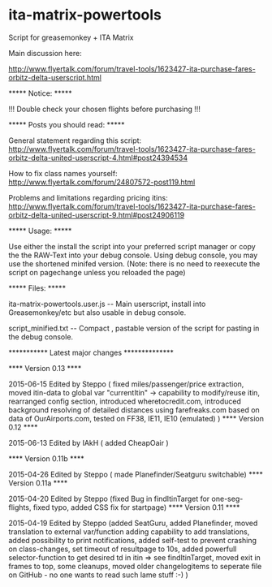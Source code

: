 ita-matrix-powertools
=====================
Script for greasemonkey + ITA Matrix

Main discussion here:

http://www.flyertalk.com/forum/travel-tools/1623427-ita-purchase-fares-orbitz-delta-userscript.html

***** Notice: *****

!!! Double check your chosen flights before purchasing !!!

***** Posts you should read: *****

General statement regarding this script: http://www.flyertalk.com/forum/travel-tools/1623427-ita-purchase-fares-orbitz-delta-united-userscript-4.html#post24394534

How to fix class names yourself: http://www.flyertalk.com/forum/24807572-post119.html

Problems and limitations regarding pricing itins: http://www.flyertalk.com/forum/travel-tools/1623427-ita-purchase-fares-orbitz-delta-united-userscript-9.html#post24906119



***** Usage: *****

Use either the install the script into your preferred script manager or copy the the RAW-Text into your debug console.
Using debug console, you may use the shortened minifed version.
(Note: there is no need to reexecute the script on pagechange unless you reloaded the page)

***** Files: *****

ita-matrix-powertools.user.js -- Main userscript, install into Greasemonkey/etc but also usable in debug console.

script_minified.txt --  Compact , pastable version of the script for pasting in the debug console.

*********** Latest major changes **************

**** Version 0.13 ****

2015-06-15 Edited by Steppo ( fixed miles/passenger/price extraction,
                                 moved itin-data to global var "currentItin" -> capability to modify/reuse itin,
                                 rearranged config section,
                                 introduced wheretocredit.com,
                                 introduced background resolving of detailed distances using farefreaks.com based on data of OurAirports.com,
                                 tested on FF38, IE11, IE10 (emulated)
                                 )
**** Version 0.12 ****

2015-06-13 Edited by IAkH ( added CheapOair )

**** Version 0.11b ****

2015-04-26 Edited by Steppo ( made Planefinder/Seatguru switchable)
**** Version 0.11a ****

2015-04-20 Edited by Steppo (fixed Bug in findItinTarget for one-seg-flights,
                                fixed typo,
                                added CSS fix for startpage)
**** Version 0.11 ****

2015-04-19 Edited by Steppo (added SeatGuru,
                                added Planefinder,
                                moved translation to external var/function adding capability to add translations,
                                added possibility to print notifications,
                                added self-test to prevent crashing on class-changes,
                                set timeout of resultpage to 10s,
                                added powerfull selector-function to get desired td in itin => see findItinTarget,
                                moved exit in frames to top,
                                some cleanups,
                                moved older changelogitems to seperate file on GitHub - no one wants to read such lame stuff :-) )
